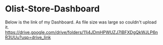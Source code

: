 # Olist-Store-Dashboard

Below is the link of my Dashboard. As file size was large so couldn't upload it.
https://drive.google.com/drive/folders/11j4JDmHPWUZJ7IBFXDgQkWJLP6nR3UUu?usp=drive_link
